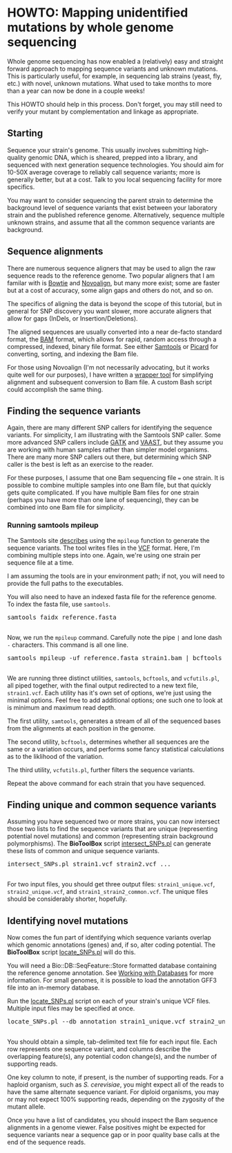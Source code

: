 # HOWTO: Mapping unidentified mutations by whole genome sequencing #

Whole genome sequencing has now enabled a (relatively) easy and straight forward approach to mapping sequence variants and unknown mutations. This is particularly useful, for example, in sequencing lab strains (yeast, fly, etc.) with novel, unknown mutations. What used to take months to more than a year can now be done in a couple weeks!

This HOWTO should help in this process. Don't forget, you may still need to verify your mutant by complementation and linkage as appropriate.

## Starting ##
Sequence your strain's genome. This usually involves submitting high-quality genomic DNA, which is sheared, prepped into a library, and sequenced with next generation sequence technologies. You should aim for 10-50X average coverage to reliably call sequence variants; more is generally better, but at a cost. Talk to you local sequencing facility for more specifics.

You may want to consider sequencing the parent strain to determine the background level of sequence variants that exist between your laboratory strain and the published reference genome. Alternatively, sequence multiple unknown strains, and assume that all the common sequence variants are background.

## Sequence alignments ##
There are numerous sequence aligners that may be used to align the raw sequence reads to the reference genome. Two popular aligners that I am familar with is [Bowtie](http://bowtie-bio.sourceforge.net/index.shtml) and [Novoalign](http://novocraft.com/main/index.php), but many more exist; some are faster but at a cost of accuracy, some align gaps and others do not, and so on.

The specifics of aligning the data is beyond the scope of this tutorial, but in general for SNP discovery you want slower, more accurate aligners that allow for gaps (InDels, or Insertion/Deletions).

The aligned sequences are usually converted into a near de-facto standard format, the [BAM](http://samtools.sourceforge.net/SAM1.pdf) format, which allows for rapid, random access through a compressed, indexed, binary file format. See either [Samtools](http://samtools.sourceforge.net) or [Picard](http://picard.sourceforge.net/index.shtml) for converting, sorting, and indexing the Bam file.

For those using Novoalign (I'm not necessarily advocating, but it works quite well for our purposes), I have written a [wrapper tool](Pod_novo_wrapper.md) for simplifying alignment and subsequent conversion to Bam file. A custom Bash script could accomplish the same thing.

## Finding the sequence variants ##
Again, there are many different SNP callers for identifying the sequence variants. For simplicity, I am illustrating with the Samtools SNP caller. Some more advanced SNP callers include [GATK](http://www.broadinstitute.org/gsa/wiki/index.php/Home_Page) and [VAAST](http://www.yandell-lab.org/software/vaast.html), but they assume you are working with human samples rather than simpler model organisms. There are many more SNP callers out there, but determining which SNP caller is the best is left as an exercise to the reader.

For these purposes, I assume that one Bam sequencing file `=` one strain. It is possible to combine multiple samples into one Bam file, but that quickly gets quite complicated. If you have multiple Bam files for one strain (perhaps you have more than one lane of sequencing), they can be combined into one Bam file for simplicity.

### Running samtools mpileup ###
The Samtools site [describes](http://samtools.sourceforge.net/mpileup.shtml) using the `mpileup` function to generate the sequence variants. The tool writes files in the [VCF](http://vcftools.sourceforge.net/specs.html) format. Here, I'm combining multiple steps into one. Again, we're using one strain per sequence file at a time.

I am assuming the tools are in your environment path; if not, you will need to provide the full paths to the executables.

You will also need to have an indexed fasta file for the reference genome. To index the fasta file, use `samtools`.
<pre>
samtools faidx reference.fasta<br>
</pre>

Now, we run the `mpileup` command. Carefully note the pipe `|` and lone dash `-` characters. This command is all one line.
<pre>
samtools mpileup -uf reference.fasta strain1.bam | bcftools view -cgv - | vcfutils.pl varFilter > strain1.vcf<br>
</pre>
We are running three distinct utilities, `samtools`, `bcftools`, and `vcfutils.pl`, all piped together, with the final output redirected to a new text file, `strain1.vcf`. Each utility has it's own set of options, we're just using the minimal options. Feel free to add additional options; one such one to look at is minimum and maximum read depth.

The first utility, `samtools`, generates a stream of all of the sequenced bases from the alignments at each position in the genome.

The second utility, `bcftools`, determines whether all sequences are the same or a variation occurs, and performs some fancy statistical calculations as to the liklihood of the variation.

The third utility, `vcfutils.pl`, further filters the sequence variants.

Repeat the above command for each strain that you have sequenced.

## Finding unique and common sequence variants ##
Assuming you have sequenced two or more strains, you can now intersect those two lists to find the sequence variants that are unique (representing potential novel mutations) and common (representing strain background polymorphisms). The **BioToolBox** script [intersect\_SNPs.pl](Pod_intersect_SNPs.md) can generate these lists of common and unique sequence variants.
<pre>
intersect_SNPs.pl strain1.vcf strain2.vcf ...<br>
</pre>

For two input files, you should get three output files: `strain1_unique.vcf`, `strain2_unique.vcf`, and `strain1_strain2_common.vcf`. The unique files should be considerably shorter, hopefully.

## Identifying novel mutations ##
Now comes the fun part of identifying which sequence variants overlap which genomic annotations (genes) and, if so, alter coding potential. The **BioToolBox** script [locate\_SNPs.pl](Pod_locate_SNPs.md) will do this.

You will need a Bio::DB::SeqFeature::Store formatted database containing the reference genome annotation. See [Working with Databases](WorkingWithDatabases.md) for more information. For small genomes, it is possible to load the annotation GFF3 file into an in-memory database.

Run the [locate\_SNPs.pl](Pod_locate_SNPs.md) script on each of your strain's unique VCF files. Multiple input files may be specified at once.
<pre>
locate_SNPs.pl --db annotation strain1_unique.vcf strain2_unique.vcf<br>
</pre>

You should obtain a simple, tab-delimited text file for each input file. Each row represents one sequence variant, and columns describe the overlapping feature(s), any potential codon change(s), and the number of supporting reads.

One key column to note, if present, is the number of supporting reads. For a haploid organism, such as _S. cerevisiae_, you might expect all of the reads to have the same alternate sequence variant. For diploid organisms, you may or may not expect 100% supporting reads, depending on the zygosity of the mutant allele.

Once you have a list of candidates, you should inspect the Bam sequence alignments in a genome viewer. False positives might be expected for sequence variants near a sequence gap or in poor quality base calls at the end of the sequence reads.